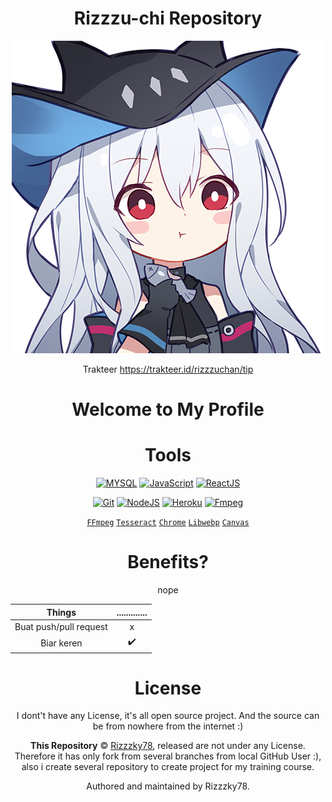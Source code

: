 <div align="center">

# **Rizzzu-chi Repository**

<p align="center">
<img src="https://raw.githubusercontent.com/rizzzky78/rizzzkyRepo/main/shoujoBot1.0/picture/illust_79988645_20201116_154210.jpg" width="auto" />
</p>

Trakteer
https://trakteer.id/rizzzuchan/tip

# **Welcome to My Profile**

# Tools
[![MYSQL](https://img.shields.io/badge/mysql-white?style=for-the-badge&logo=mysql&logoColor=00758f)](https://www.mysql.com/)
[![JavaScript](https://img.shields.io/badge/JavaScript-white?style=for-the-badge&logo=javascript&logoColor=yelow)](https://www.javascript.com)
[![ReactJS](https://img.shields.io/badge/ReactJS-white?style=for-the-badge&logo=react&logoColor=7cc5d9)](https://reactjs.org/)

[![Git](https://img.shields.io/badge/Git-F1502F?style=for-the-badge&logo=git&logoColor=white)](https://git-scm.com/)
[![NodeJS](https://img.shields.io/badge/Node.js-43853D?style=for-the-badge&logo=node.js&logoColor=white)](https://nodejs.org/)
[![Heroku](https://img.shields.io/badge/Heroku-6567A5?style=for-the-badge&logo=Heroku&logoColor=white)](https://id.heroku.com/)
[![Fmpeg](https://img.shields.io/badge/Ffmpeg-254FF5?style=for-the-badge&logo=Ffmpeg&logoColor=white)](https://github.com/jonathanong/heroku-buildpack-ffmpeg-latest)

[`FFmpeg`](https://www.gyan.dev/ffmpeg/builds/)
[`Tesseract`](https://s.id/vftesseract)
[`Chrome`](https://elements.heroku.com/buildpacks/heroku/heroku-buildpack-chromedriver)
[`Libwebp`](https://github.com/clhuang/heroku-buildpack-webp-binaries.git/)
[`Canvas`](https://elements.heroku.com/buildpacks/automattic/node-canvas)

# Benefits?
nope

|            Things            |  .............  |
| :--------------------------: | :-------------: |
| Buat push/pull request       |        x        |
| Biar keren                   |        ✔️       |

# License
I dont't have any License, it's all open source project. And the source can be from nowhere from the internet :)
  
**This Repository** © [Rizzzky78](https://github.com/rizzzky78), released are not under any License. Therefore it has only fork from several branches from local GitHub User :), also i create several repository to create project for my training course.

Authored and maintained by Rizzzky78.

